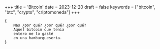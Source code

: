 +++
title = 'Bitcoin'
date = 2023-12-20
draft = false
keywords = ["bitcoin", "btc", "crypto", "criptomoneda"]
+++

	{
		Mas ¿por qué? ¿por qué? ¿por qué?
		Aquel bitcoin que tenía
		entero me lo gasté
		en una hamburguesería.
	}

